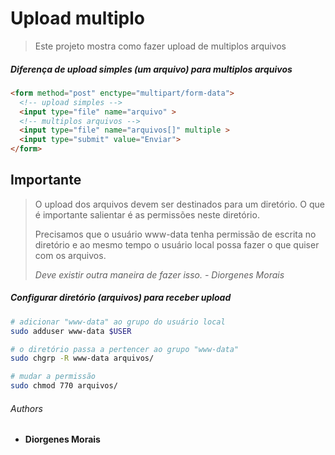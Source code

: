 # Upload multiplo

> Este projeto mostra como fazer upload de multiplos arquivos

##### Diferença de upload simples (um arquivo) para multiplos arquivos
```html
<form method="post" enctype="multipart/form-data">
  <!-- upload simples -->
  <input type="file" name="arquivo" >
  <!-- multiplos arquivos -->
  <input type="file" name="arquivos[]" multiple >
  <input type="submit" value="Enviar">
</form>
```

## **Importante**

> O upload dos arquivos devem ser destinados para um diretório.
> O que é importante salientar é as permissões neste diretório.
>
> Precisamos que o usuário www-data tenha permissão de escrita no diretório e ao mesmo tempo o usuário local possa fazer o que quiser com os arquivos.
>
> _Deve existir outra maneira de fazer isso. - Diorgenes Morais_

##### Configurar diretório (arquivos) para receber upload
```bash
# adicionar "www-data" ao grupo do usuário local
sudo adduser www-data $USER

# o diretório passa a pertencer ao grupo "www-data"
sudo chgrp -R www-data arquivos/

# mudar a permissão
sudo chmod 770 arquivos/
```

###### Authors

* **Diorgenes Morais**
